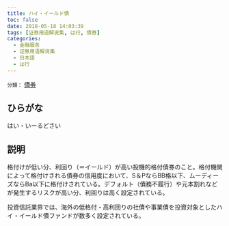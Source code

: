 ```yaml
---
title: ハイ・イールド債
toc: false
date: 2018-05-18 14:03:39
tags: [证券用语解说集, は行, 債券]
categories:
  - 金融服务
  - 证券用语解说集
  - 日本語
  - は行
---
```


`分類：` [債券](/tags/債券/)

## ひらがな

はい・いーるどさい

## 説明

格付けが低い分、利回り（＝イールド）が高い投機的格付債券のこと。格付機関によって格付けされる債券の信用度において、S＆PならBB格以下、ムーディーズならBa以下に格付けされている。デフォルト（債務不履行）や元本割れなどが発生するリスクが高い分、利回りは高く設定されている。

投資信託業界では、海外の低格付・高利回りの社債や事業債を投資対象としたハイ・イールド債ファンドが数多く設定されている。
